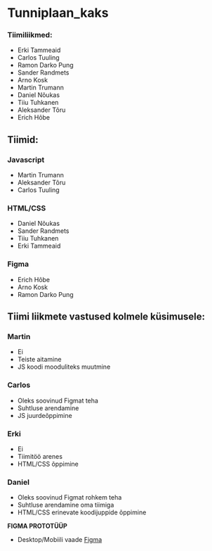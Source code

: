 # Tunniplaan_kaks

### Tiimiliikmed:
- Erki Tammeaid
- Carlos Tuuling
- Ramon Darko Pung
- Sander Randmets
- Arno Kosk
- Martin Trumann
- Daniel Nõukas
- Tiiu Tuhkanen
- Aleksander Tõru
- Erich Hõbe

## Tiimid:
### Javascript
- Martin Trumann
- Aleksander Tõru
- Carlos Tuuling
### HTML/CSS
- Daniel Nõukas
- Sander Randmets
- Tiiu Tuhkanen
- Erki Tammeaid
### Figma
- Erich Hõbe
- Arno Kosk
- Ramon Darko Pung

## Tiimi liikmete vastused kolmele küsimusele:
### Martin
- Ei
- Teiste aitamine
- JS koodi mooduliteks muutmine
### Carlos
- Oleks soovinud Figmat teha
- Suhtluse arendamine
- JS juurdeõppimine
### Erki
- Ei
- Tiimitöö arenes
- HTML/CSS õppimine
### Daniel 
- Oleks soovinud Figmat rohkem teha
- Suhtluse arendamine oma tiimiga
- HTML/CSS erinevate koodijuppide õppimine


**FIGMA PROTOTÜÜP**

- Desktop/Mobiili vaade
[Figma](https://www.figma.com/file/AjkydluXW6yaPgb1e4FexM/Tahvel?node-id=0%3A1)
